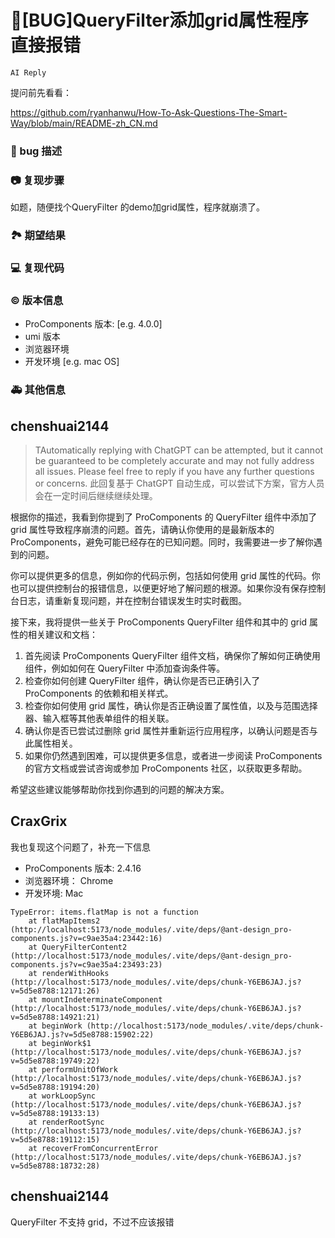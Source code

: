# 🐛[BUG]QueryFilter添加grid属性程序直接报错

`AI Reply`

提问前先看看：

https://github.com/ryanhanwu/How-To-Ask-Questions-The-Smart-Way/blob/main/README-zh_CN.md

### 🐛 bug 描述

<!--
详细地描述 bug，让大家都能理解
-->

### 📷 复现步骤

如题，随便找个QueryFilter 的demo加grid属性，程序就崩溃了。

### 🏞 期望结果

<!--
支持grid
-->

### 💻 复现代码

<!--
提供可复现的代码，仓库，或线上示例
-->

### © 版本信息

- ProComponents 版本: [e.g. 4.0.0]
- umi 版本
- 浏览器环境
- 开发环境 [e.g. mac OS]

### 🚑 其他信息

<!--
如截图等其他信息可以贴在这里
-->

## chenshuai2144

> TAutomatically replying with ChatGPT can be attempted, but it cannot be guaranteed to be completely accurate and may not fully address all issues. Please feel free to reply if you have any further questions or concerns.
> 此回复基于 ChatGPT 自动生成，可以尝试下方案，官方人员会在一定时间后继续继续处理。

根据你的描述，我看到你提到了 ProComponents 的 QueryFilter 组件中添加了 grid 属性导致程序崩溃的问题。首先，请确认你使用的是最新版本的 ProComponents，避免可能已经存在的已知问题。同时，我需要进一步了解你遇到的问题。

你可以提供更多的信息，例如你的代码示例，包括如何使用 grid 属性的代码。你也可以提供控制台的报错信息，以便更好地了解问题的根源。如果你没有保存控制台日志，请重新复现问题，并在控制台错误发生时实时截图。

接下来，我将提供一些关于 ProComponents QueryFilter 组件和其中的 grid 属性的相关建议和文档：

1. 首先阅读 ProComponents QueryFilter 组件文档，确保你了解如何正确使用组件，例如如何在 QueryFilter 中添加查询条件等。
2. 检查你如何创建 QueryFilter 组件，确认你是否已正确引入了 ProComponents 的依赖和相关样式。
3. 检查你如何使用 grid 属性，确认你是否正确设置了属性值，以及与范围选择器、输入框等其他表单组件的相关联。
4. 确认你是否已尝试过删除 grid 属性并重新运行应用程序，以确认问题是否与此属性相关。
5. 如果你仍然遇到困难，可以提供更多信息，或者进一步阅读 ProComponents 的官方文档或尝试咨询或参加 ProComponents 社区，以获取更多帮助。

希望这些建议能够帮助你找到你遇到的问题的解决方案。

## CraxGrix

我也复现这个问题了，补充一下信息

- ProComponents 版本: 2.4.16
- 浏览器环境： Chrome
- 开发环境: Mac

```
TypeError: items.flatMap is not a function
    at flatMapItems2 (http://localhost:5173/node_modules/.vite/deps/@ant-design_pro-components.js?v=c9ae35a4:23442:16)
    at QueryFilterContent2 (http://localhost:5173/node_modules/.vite/deps/@ant-design_pro-components.js?v=c9ae35a4:23493:23)
    at renderWithHooks (http://localhost:5173/node_modules/.vite/deps/chunk-Y6EB6JAJ.js?v=5d5e8788:12171:26)
    at mountIndeterminateComponent (http://localhost:5173/node_modules/.vite/deps/chunk-Y6EB6JAJ.js?v=5d5e8788:14921:21)
    at beginWork (http://localhost:5173/node_modules/.vite/deps/chunk-Y6EB6JAJ.js?v=5d5e8788:15902:22)
    at beginWork$1 (http://localhost:5173/node_modules/.vite/deps/chunk-Y6EB6JAJ.js?v=5d5e8788:19749:22)
    at performUnitOfWork (http://localhost:5173/node_modules/.vite/deps/chunk-Y6EB6JAJ.js?v=5d5e8788:19194:20)
    at workLoopSync (http://localhost:5173/node_modules/.vite/deps/chunk-Y6EB6JAJ.js?v=5d5e8788:19133:13)
    at renderRootSync (http://localhost:5173/node_modules/.vite/deps/chunk-Y6EB6JAJ.js?v=5d5e8788:19112:15)
    at recoverFromConcurrentError (http://localhost:5173/node_modules/.vite/deps/chunk-Y6EB6JAJ.js?v=5d5e8788:18732:28)
```

## chenshuai2144

QueryFilter 不支持 grid，不过不应该报错
